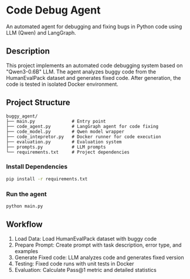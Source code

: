 # Code Debug Agent

An automated agent for debugging and fixing bugs in Python code using LLM (Qwen) and LangGraph.

## Description

This project implements an automated code debugging system based on "Qwen3-0.6B" LLM. The agent analyzes buggy code from the HumanEvalPack dataset and generates fixed code. After generation, the code is tested in isolated Docker environment.

## Project Structure

```
buggy_agent/
├── main.py              # Entry point
├── code_agent.py        # LangGraph agent for code fixing
├── code_model.py        # Qwen model wrapper
├── code_intepretor.py   # Docker runner for code execution
├── evaluation.py        # Evaluation system
├── prompts.py           # LLM prompts
└── requirements.txt     # Project dependencies
```

### Install Dependencies

```bash
pip install -r requirements.txt
```

### Run the agent


```bash
python main.py
```

## Workflow

1. Load Data: Load HumanEvalPack dataset with buggy code
2. Prepare Prompt: Create prompt with task description, error type, and examples
3. Generate Fixed code: LLM analyzes code and generates fixed version
4. Testing: Fixed code runs with unit tests in Docker
5. Evaluation: Calculate Pass@1 metric and detailed statistics

